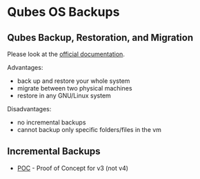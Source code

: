 # Qubes OS Backups

## Qubes Backup, Restoration, and Migration

Please look at the [official documentation](https://www.qubes-os.org/doc/backup-restore/).

Advantages:
* back up and restore your whole system
* migrate between two physical machines
* restore in any GNU/Linux system

Disadvantages:
* no incremental backups
* cannot backup only specific folders/files in the vm

## Incremental Backups
* [POC](https://github.com/v6ak/qubes-incremental-backup-poc) - Proof of Concept for v3 (not v4)
